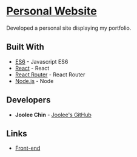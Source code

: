 # [Personal Website](http://jooleechin.com/) 
Developed a personal site displaying my portfolio.

## Built With 
* [ES6](http://es6-features.org/) - Javascript ES6 
* [React](https://reactjs.org/) - React 
* [React Router](https://github.com/ReactTraining/react-router) - React Router
* [Node.js](https://nodejs.org/en/) - Node 

## Developers 
* **Joolee Chin** - [Joolee's GitHub](https://github.com/jooleechin) 

## Links 
* [Front-end](https://github.com/jooleechin/personal-site) 

